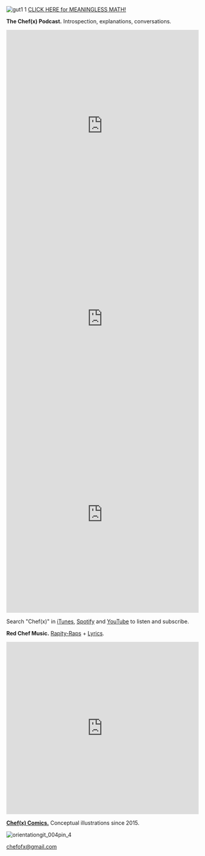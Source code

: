 ![gut1 1](https://user-images.githubusercontent.com/25256570/50060037-60cd1380-0143-11e9-8900-f682b8071d5e.png)
[](https://drive.google.com/open?id=1rsG8FJndwGp2N7rGXBk1TpqgTqXBEsU5) [CLICK HERE for MEANINGLESS MATH!](https://drive.google.com/open?id=1eIErGm1g7K4sz4WCqiIOiKoobbV-yN7-)

**The Chef(x) Podcast.** Introspection, explanations, conversations.

<iframe width="100%" height="500" src="https://www.youtube.com/embed/4EL7Mie62OE" frameborder="0" allow="accelerometer; autoplay; encrypted-media; gyroscope; picture-in-picture" allowfullscreen></iframe>

<iframe width="100%" height="507" src="https://www.youtube.com/embed/4EL7Mie62OE" frameborder="0" allow="accelerometer; autoplay; encrypted-media; gyroscope; picture-in-picture" allowfullscreen></iframe>

<iframe width="100%" height="515" src="https://www.youtube.com/embed/4EL7Mie62OE" frameborder="0" allow="accelerometer; autoplay; encrypted-media; gyroscope; picture-in-picture" allowfullscreen></iframe>


Search "Chef(x)" in [iTunes](https://itunes.apple.com/us/podcast/the-chef-x-podcast/id1304107115?mt=2), [Spotify](https://open.spotify.com/show/2621Jbw5efMNSr9MeSAR7M) and [YouTube](https://www.youtube.com/playlist?list=PLpf-EegYnknQoeSkuJC-Tj7xEVUT-hO1a) to listen and subscribe.  

**Red Chef Music.** [Rapity-Raps](https://soundcloud.com/redchef/albums) + [Lyrics](https://drive.google.com/open?id=1YJFqU4T3h9VbFE0tUbFX0o1KQvKV_XUc).

<iframe width="100%" height="450" scrolling="no" frameborder="no" allow="autoplay" src="https://w.soundcloud.com/player/?url=https%3A//api.soundcloud.com/playlists/721819971&color=%23ff5500&auto_play=false&hide_related=false&show_comments=true&show_user=true&show_reposts=false&show_teaser=true"></iframe>

[**Chef(x) Comics.**](https://www.instagram.com/chefofx/?hl=en) Conceptual illustrations since 2015. 

![orientationgit_004pin_4](https://user-images.githubusercontent.com/25256570/53441334-71a7ca00-39bb-11e9-9a72-e33cc9e06a6e.png)

chefofx@gmail.com    
